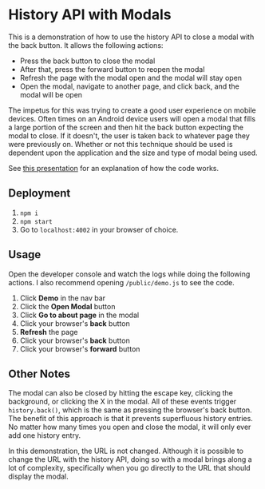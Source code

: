 # History API with Modals

This is a demonstration of how to use the history API to close a modal with the back button. It allows the following actions:

  * Press the back button to close the modal
  * After that, press the forward button to reopen the modal
  * Refresh the page with the modal open and the modal will stay open
  * Open the modal, navigate to another page, and click back, and the modal will be open

The impetus for this was trying to create a good user experience on mobile devices. Often times on an Android device users will open a modal that fills a large portion of the screen and then hit the back button expecting the modal to close. If it doesn't, the user is taken back to whatever page they were previously on. Whether or not this technique should be used is dependent upon the application and the size and type of modal being used.

See [this presentation](public/presentation.ppt) for an explanation of how the code works.

## Deployment

1. `npm i`
2. `npm start`
3. Go to `localhost:4002` in your browser of choice.

## Usage

Open the developer console and watch the logs while doing the following actions. I also recommend opening `/public/demo.js` to see the code.

1. Click <strong>Demo</strong> in the nav bar
2. Click the <strong>Open Modal</strong> button
3. Click <strong>Go to about page</strong> in the modal
4. Click your browser's <strong>back</strong> button
5. <strong>Refresh</strong> the page
6. Click your browser's <strong>back</strong> button
7. Click your browser's <strong>forward</strong> button

## Other Notes

The modal can also be closed by hitting the escape key, clicking the background, or clicking the X in the modal. All of these events trigger `history.back()`, which is the same as pressing the browser's back button. The benefit of this approach is that it prevents superfluous history entries. No matter how many times you open and close the modal, it will only ever add one history entry.

In this demonstration, the URL is not changed. Although it is possible to change the URL with the history API, doing so with a modal brings along a lot of complexity, specifically when you go directly to the URL that should display the modal.
